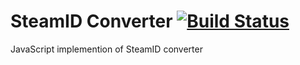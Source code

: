 SteamID Converter [![Build Status](https://travis-ci.org/xPaw/SteamID.png?branch=master)](https://travis-ci.org/xPaw/SteamID)
=================

JavaScript implemention of SteamID converter
